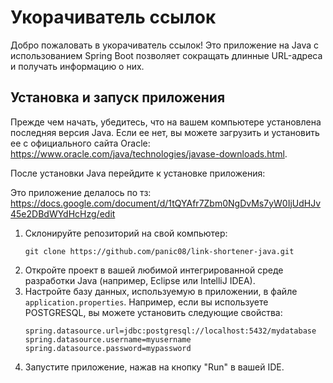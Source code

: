 <!DOCTYPE html>
<html>
  <head>
    <meta charset="UTF-8">
    <title>Укорачиватель ссылок</title>
  </head>
  <body>
    <h1>Укорачиватель ссылок</h1>
    <p>Добро пожаловать в укорачиватель ссылок! Это приложение на Java с использованием Spring Boot позволяет сокращать длинные URL-адреса и получать информацию о них.</p>
    <h2>Установка и запуск приложения</h2>
    <p>Прежде чем начать, убедитесь, что на вашем компьютере установлена последняя версия Java. Если ее нет, вы можете загрузить и установить ее с официального сайта Oracle: <a href="https://www.oracle.com/java/technologies/javase-downloads.html">https://www.oracle.com/java/technologies/javase-downloads.html</a>.</p>
    <p>После установки Java перейдите к установке приложения:</p>
    Это приложение делалось по тз:
    <a href="https://docs.google.com/document/d/1tQYAfr7Zbm0NgDvMs7yW0IjUdHJv45e2DBdWYdHcHzg/edit">https://docs.google.com/document/d/1tQYAfr7Zbm0NgDvMs7yW0IjUdHJv45e2DBdWYdHcHzg/edit</a>
    <ol>
      <li>Склонируйте репозиторий на свой компьютер:</li>
      <pre><code>git clone https://github.com/panic08/link-shortener-java.git</code></pre>
      <li>Откройте проект в вашей любимой интегрированной среде разработки Java (например, Eclipse или IntelliJ IDEA).</li>
      <li>Настройте базу данных, используемую в приложении, в файле <code>application.properties</code>. Например, если вы используете POSTGRESQL, вы можете установить следующие свойства:
      <pre><code>spring.datasource.url=jdbc:postgresql://localhost:5432/mydatabase
spring.datasource.username=myusername
spring.datasource.password=mypassword</code></pre>
      </li>
      <li>Запустите приложение, нажав на кнопку "Run" в вашей IDE.</li>

    



